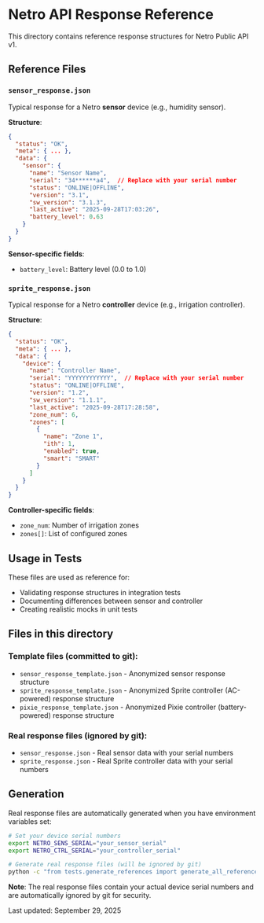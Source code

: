 # Netro API Response Reference

This directory contains reference response structures for Netro Public API v1.

## Reference Files

### `sensor_response.json`
Typical response for a Netro **sensor** device (e.g., humidity sensor).

**Structure**:
```json
{
  "status": "OK",
  "meta": { ... },
  "data": {
    "sensor": {
      "name": "Sensor Name",
      "serial": "34******a4",  // Replace with your serial number
      "status": "ONLINE|OFFLINE",
      "version": "3.1",
      "sw_version": "3.1.3", 
      "last_active": "2025-09-28T17:03:26",
      "battery_level": 0.63
    }
  }
}
```

**Sensor-specific fields**:
- `battery_level`: Battery level (0.0 to 1.0)

### `sprite_response.json`
Typical response for a Netro **controller** device (e.g., irrigation controller).

**Structure**:
```json
{
  "status": "OK", 
  "meta": { ... },
  "data": {
    "device": {
      "name": "Controller Name",
      "serial": "YYYYYYYYYYYY",  // Replace with your serial number
      "status": "ONLINE|OFFLINE",
      "version": "1.2",
      "sw_version": "1.1.1",
      "last_active": "2025-09-28T17:28:58",
      "zone_num": 6,
      "zones": [
        {
          "name": "Zone 1",
          "ith": 1,
          "enabled": true,
          "smart": "SMART"
        }
      ]
    }
  }
}
```

**Controller-specific fields**:
- `zone_num`: Number of irrigation zones
- `zones[]`: List of configured zones

## Usage in Tests

These files are used as reference for:
- Validating response structures in integration tests
- Documenting differences between sensor and controller
- Creating realistic mocks in unit tests

## Files in this directory

### Template files (committed to git):
- `sensor_response_template.json` - Anonymized sensor response structure
- `sprite_response_template.json` - Anonymized Sprite controller (AC-powered) response structure
- `pixie_response_template.json` - Anonymized Pixie controller (battery-powered) response structure

### Real response files (ignored by git):
- `sensor_response.json` - Real sensor data with your serial numbers
- `sprite_response.json` - Real Sprite controller data with your serial numbers

## Generation

Real response files are automatically generated when you have environment variables set:

```bash
# Set your device serial numbers
export NETRO_SENS_SERIAL="your_sensor_serial"
export NETRO_CTRL_SERIAL="your_controller_serial"

# Generate real response files (will be ignored by git)
python -c "from tests.generate_references import generate_all_references; import asyncio; asyncio.run(generate_all_references())"
```

**Note**: The real response files contain your actual device serial numbers and are automatically ignored by git for security.

Last updated: September 29, 2025